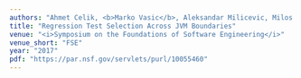 ```yaml
---
authors: "Ahmet Celik, <b>Marko Vasic</b>, Aleksandar Milicevic, Milos Gligoric"
title: "Regression Test Selection Across JVM Boundaries"
venue: "<i>Symposium on the Foundations of Software Engineering</i>"
venue_short: "FSE"
year: "2017"
pdf: "https://par.nsf.gov/servlets/purl/10055460"
---
```


